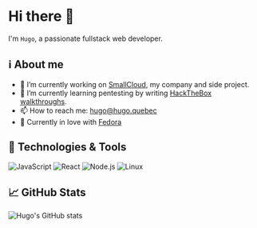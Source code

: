 # Hi there 👋

I'm `Hugo`, a passionate fullstack web developer.

## ℹ️ About me
- 🔭 I’m currently working on [SmallCloud](https://smallcloud.ca/), my company and side project.
- 🌱 I’m currently learning pentesting by writing [HackTheBox walkthroughs](https://github.com/beaulieuhugo97/htb-walkthrough).
- 📫 How to reach me: hugo@hugo.quebec
- 🐧 Currently in love with [Fedora](https://fedoraproject.org/)

## 🔧 Technologies & Tools
![JavaScript](https://img.shields.io/badge/-JavaScript-333?style=flat&logo=javascript)
![React](https://img.shields.io/badge/-React-333?style=flat&logo=react)
![Node.js](https://img.shields.io/badge/-Node.js-333?style=flat&logo=node.js)
![Linux](https://img.shields.io/badge/-Linux-333?style=flat&logo=linux)

## 📈 GitHub Stats
![Hugo's GitHub stats](https://github-readme-stats.vercel.app/api?username=beaulieuhugo97&show_icons=true&theme=dracula)
